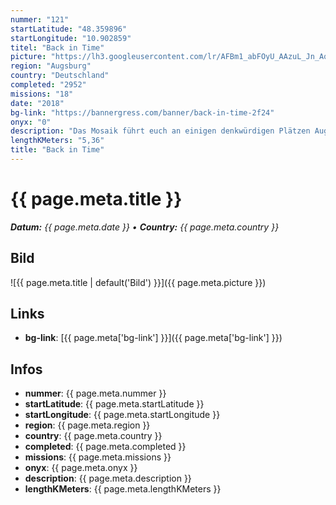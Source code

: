 ```yaml
---
nummer: "121"
startLatitude: "48.359896"
startLongitude: "10.902859"
titel: "Back in Time"
picture: "https://lh3.googleusercontent.com/lr/AFBm1_abFOyU_AAzuL_Jn_AqVthJaYhQMmG7zacO0Tgqi-d1TefNSs03cOShVuCmJdVzsgiCymMYbz_jgsookNK0-NSH0zbQStHZLaUADu5XMO0EkIxcobJD8up44Un30rYvBB6Kv72mMAtWa_Izn6TekBJw7cyTjQ2UDZsXJGX9llCSVlwNL_kDrvOSeaz3NeTY-rOoXst7hpqkbqiSS0dYrDr-KlC2Cw5XOE43ODhXCzafXVpX-KnpBs4WnlGhzqCHYlcwcmvx3wbdwyMnrgreiawtXR5DqEOiVsFNvtile1_KKR2SjStBWjrlZzhITD7azb58tEP3PIN-VMUeQwMFWGNfLUyNAK_HyINGOk4jUIjUtX8GdiYTskbYf4L4SInHRe0v6sv9_vgBj0HMb4sLteqHXeWPEei9lpM0kFq3BDWZUmk-y6XvyuTVhI7SX3FT937MoZrvCOUbBbndkJ-2HsWsrI9CTpU-FMBlhESy2mqSR_9Iv3EV5K5Mvi2Xr1XwpjyR2laBwoeIXkRAS6TjCcqGSBTYo0EHYo-sT4zpQjAD9EXHGG8AA69FLPIDAOfqU-nDK0nwDBQIj41wbbG9sKuOB_LRRG7ZndZtbnAV3EVfuxwAXg-WWP1vgMAWalF7DtDEEyI3UbUsB_m5cnzEeVbn9j_D01mbVP9-ybntLBljmFb6Avp0smt6qYld-lLBf90Rvo3mkFfK1DC6oCvpaXCh5ti4LTTuv_ulv4Fh3gqSxUuhRndd47CWWrnp_Q8hlZPN5viMOKtASV1z7CVY_9vI1XpGwnDsHX508As_t2zsVhaCxn3wibN1nyl4h81ZPnaddGahTuYz_b1m2PGFK3_LiJvUCOs7XkEd"
region: "Augsburg"
country: "Deutschland"
completed: "2952"
missions: "18"
date: "2018"
bg-link: "https://bannergress.com/banner/back-in-time-2f24"
onyx: "0"
description: "Das Mosaik führt euch an einigen denkwürdigen Plätzen Augsburgs vorbei. Gleich in der  Nähe der ersten Mission befindet sich die Augsburger Puppenkiste."
lengthKMeters: "5,36"
title: "Back in Time"
---
```


# {{ page.meta.title }}
_**Datum:** {{ page.meta.date }} • **Country:** {{ page.meta.country }}_

## Bild
![{{ page.meta.title | default('Bild') }}]({{ page.meta.picture }})

## Links
- **bg-link**: [{{ page.meta['bg-link'] }}]({{ page.meta['bg-link'] }})

## Infos
- **nummer**: {{ page.meta.nummer }}
- **startLatitude**: {{ page.meta.startLatitude }}
- **startLongitude**: {{ page.meta.startLongitude }}
- **region**: {{ page.meta.region }}
- **country**: {{ page.meta.country }}
- **completed**: {{ page.meta.completed }}
- **missions**: {{ page.meta.missions }}
- **onyx**: {{ page.meta.onyx }}
- **description**: {{ page.meta.description }}
- **lengthKMeters**: {{ page.meta.lengthKMeters }}

